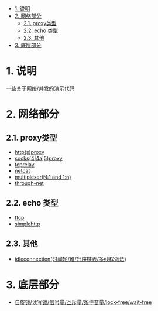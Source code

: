 <!-- TOC -->

- [1. 说明](#1-说明)
- [2. 网络部分](#2-网络部分)
    - [2.1. proxy类型](#21-proxy类型)
    - [2.2. echo 类型](#22-echo-类型)
    - [2.3. 其他](#23-其他)
- [3. 底层部分](#3-底层部分)

<!-- /TOC -->

<a id="markdown-1-说明" name="1-说明"></a>
# 1. 说明

一些关于网络/并发的演示代码

<a id="markdown-2-网络部分" name="2-网络部分"></a>
# 2. 网络部分

<a id="markdown-21-proxy类型" name="21-proxy类型"></a>
## 2.1. proxy类型

* [http(s)proxy](httpproxy/readme.md)
* [socks(4|4a|5)proxy](socks/readme.md)
* [tcprelay](tcprelay/readme.md)
* [netcat](netcat/readme.md)
* [multiplexer(N:1 and 1:n)](multiplexer/readme.md)
* [through-net](through-net/readme.md)

<a id="markdown-22-echo-类型" name="22-echo-类型"></a>
## 2.2. echo 类型

* [ttcp](ttcp/readme.md)
* [simplehttp](simplehttp/simplehttp.go)

<a id="markdown-23-其他" name="23-其他"></a>
## 2.3. 其他

* [idleconnection(时间轮/堆/升序链表/多线程做法)](idleconnection/readme.md)


<a id="markdown-3-底层部分" name="3-底层部分"></a>
# 3. 底层部分

* [自旋锁/读写锁/信号量/互斥量/条件变量/lock-free/wait-free](sync/readme.md)
